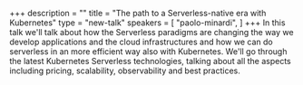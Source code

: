 +++
description = ""
title = "The path to a Serverless-native era with Kubernetes"
type = "new-talk"
speakers = [
        "paolo-minardi",
]
+++
In this talk we'll talk about how the Serverless paradigms are changing the way we develop applications and the cloud infrastructures and how we can do serverless in an more efficient way also with Kubernetes. We'll go through the latest Kubernetes Serverless technologies, talking about all the aspects including pricing, scalability, observability and best practices.